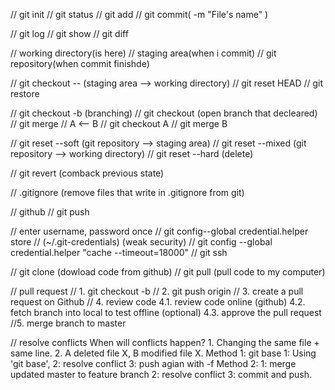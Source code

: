// git init
// git status
// git add
// git commit( -m "File's name" )

// git log
// git show
// git diff

// working directory(is here)
// staging area(when i commit)
// git repository(when commit finishde)

// git checkout -- <file> (staging area --> working directory)
// git reset HEAD <file>
// git restore 

// git checkout -b <branch> (branching) 
// git checkout <branch> (open branch that decleared)
// git merge <branch>
// A <-- B
// git checkout A 
// git merge B

// git reset --soft (git repository --> staging area)
// git reset --mixed (git repository --> working directory)
// git reset --hard (delete)

// git revert (comback previous state)

// .gitignore (remove files that write in .gitignore from git)

// github 
// git push

// enter username, password once
// git config--global credential.helper store
// (~/.git-credentials) (weak security)
// git config --global credential.helper "cache --timeout=18000"
// git ssh

// git clone (dowload code from github)
// git pull (pull code to my computer)

// pull request
// 1. git checkout -b <branch>
// 2. git push origin <branch>
// 3. create a pull request on Github
// 4. review code
	4.1. review code online (github)
	4.2. fetch branch into local to test offline (optional)
	4.3. approve the pull request
//5. merge branch to master

// resolve conflicts
When will conflicts happen?
	1. Changing the same file + same line.
	2. A deleted file X, B modified file X.
Method 1: git base
	1: Using 'git base',
	2: resolve conflict
	3: push agian with -f
Method 2: 
	1: merge updated master to feature branch
	2: resolve conflict
	3: commit and push.










